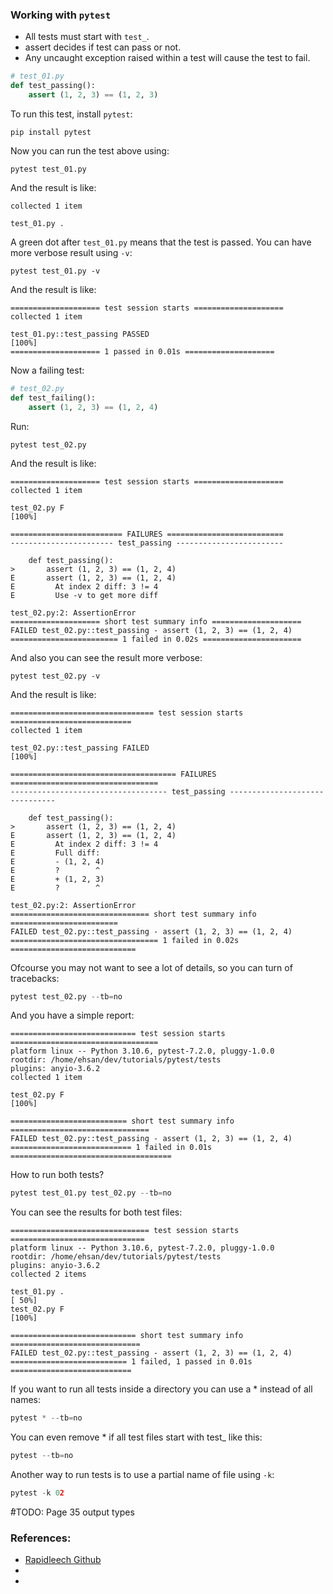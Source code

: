 ### Working with `pytest`
- All tests must start with `test_`.
- assert decides if test can pass or not.
- Any uncaught exception raised within a test will cause the test to fail. 
```python
# test_01.py
def test_passing():
    assert (1, 2, 3) == (1, 2, 3)
```
To run this test, install `pytest`:
```commandline
pip install pytest
```
Now you can run the test above using:
```commandline
pytest test_01.py
```
And the result is like:
```
collected 1 item                                                                                                                                                                                                                       

test_01.py .  
```
A green dot after `test_01.py` means that the test is passed.
You can have more verbose result using `-v`:
```commandline
pytest test_01.py -v
```
And the result is like:
```
==================== test session starts ====================
collected 1 item                                                                                                                                                                                                                       

test_01.py::test_passing PASSED                                                                                                                                                                                              [100%]
==================== 1 passed in 0.01s ====================
```
Now a failing test:
```python
# test_02.py
def test_failing():
    assert (1, 2, 3) == (1, 2, 4)
```
Run:
```commandline
pytest test_02.py
```
And the result is like:
```
==================== test session starts ====================
collected 1 item                                                                                                                                                                                                                       

test_02.py F                                                                                                                                                                                                                 [100%]

========================= FAILURES ==========================
----------------------- test_passing ------------------------

    def test_passing():
>       assert (1, 2, 3) == (1, 2, 4)
E       assert (1, 2, 3) == (1, 2, 4)
E         At index 2 diff: 3 != 4
E         Use -v to get more diff

test_02.py:2: AssertionError
==================== short test summary info ====================
FAILED test_02.py::test_passing - assert (1, 2, 3) == (1, 2, 4)
======================== 1 failed in 0.02s ======================
```
And also you can see the result more verbose:
```commandline
pytest test_02.py -v
```
And the result is like:
```
================================ test session starts ===========================
collected 1 item                                                                                                                                                                                                                       

test_02.py::test_passing FAILED                                                                                                                                                                                              [100%]

===================================== FAILURES =================================
----------------------------------- test_passing -------------------------------

    def test_passing():
>       assert (1, 2, 3) == (1, 2, 4)
E       assert (1, 2, 3) == (1, 2, 4)
E         At index 2 diff: 3 != 4
E         Full diff:
E         - (1, 2, 4)
E         ?        ^
E         + (1, 2, 3)
E         ?        ^

test_02.py:2: AssertionError
=============================== short test summary info ========================
FAILED test_02.py::test_passing - assert (1, 2, 3) == (1, 2, 4)
================================= 1 failed in 0.02s ============================
```
Ofcourse you may not want to see a lot of details, so you can turn of tracebacks:
```python
pytest test_02.py --tb=no
```
And you have a simple report:
```
============================ test session starts =================================
platform linux -- Python 3.10.6, pytest-7.2.0, pluggy-1.0.0
rootdir: /home/ehsan/dev/tutorials/pytest/tests
plugins: anyio-3.6.2
collected 1 item                                                                                                                                                                                                                       

test_02.py F                                                                                                                                                                                                                 [100%]

========================== short test summary info ===============================
FAILED test_02.py::test_passing - assert (1, 2, 3) == (1, 2, 4)
=========================== 1 failed in 0.01s ====================================
```
How to run both tests?
```python
pytest test_01.py test_02.py --tb=no
```
You can see the results for both test files:
```
=============================== test session starts ==============================
platform linux -- Python 3.10.6, pytest-7.2.0, pluggy-1.0.0
rootdir: /home/ehsan/dev/tutorials/pytest/tests
plugins: anyio-3.6.2
collected 2 items                                                                                                                                                                                                                      

test_01.py .                                                                                                                                                                                                                 [ 50%]
test_02.py F                                                                                                                                                                                                                 [100%]

============================ short test summary info =============================
FAILED test_02.py::test_passing - assert (1, 2, 3) == (1, 2, 4)
========================== 1 failed, 1 passed in 0.01s ===========================
```
If you want to run all tests inside a directory you can use a * instead of all names:
```python
pytest * --tb=no
```
You can even remove * if all test files start with test_ like this:
```python
pytest --tb=no
```
Another way to run tests is to use a partial name of file using `-k`:
```python
pytest -k 02
```


ُ#TODO: Page 35 output types



### References:
- [Rapidleech Github](https://github.com/redwangtc/Rapidleech)
- []()
- 